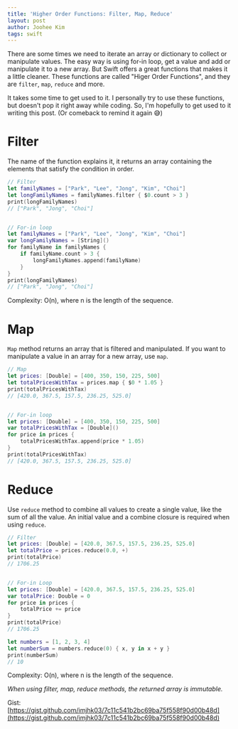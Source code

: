 ```yaml
---
title: 'Higher Order Functions: Filter, Map, Reduce'
layout: post
author: Joohee Kim
tags: swift
---
```


There are some times we need to iterate an array or dictionary to collect or manipulate values. The easy way is using for-in loop, get a value and add or manipulate it to a new array. But Swift offers a great functions that makes it a little cleaner. These functions are called "Higer Order Functions", and they are `filter`, `map`, `reduce` and more.

It takes some time to get used to it. I personally try to use these functions, but doesn't pop it right away while coding. So, I'm hopefully to get used to it writing this post. (Or comeback to remind it again 😅)

# Filter

The name of the function explains it, it returns an array containing the elements that satisfy the condition in order.

```swift
// Filter
let familyNames = ["Park", "Lee", "Jong", "Kim", "Choi"]
let longFamilyNames = familyNames.filter { $0.count > 3 }
print(longFamilyNames)
// ["Park", "Jong", "Choi"]


// For-in loop
let familyNames = ["Park", "Lee", "Jong", "Kim", "Choi"]
var longFamilyNames = [String]()
for familyName in familyNames {
    if familyName.count > 3 {
        longFamilyNames.append(familyName)
    }
}
print(longFamilyNames)
// ["Park", "Jong", "Choi"]
```

Complexity: O(n), where n is the length of the sequence.

# Map

`Map` method returns an array that is filtered and manipulated. If you want to manipulate a value in an array for a new array, use `map`.

```swift
// Map
let prices: [Double] = [400, 350, 150, 225, 500]
let totalPricesWithTax = prices.map { $0 * 1.05 }
print(totalPricesWithTax)
// [420.0, 367.5, 157.5, 236.25, 525.0]


// For-in loop
let prices: [Double] = [400, 350, 150, 225, 500]
var totalPricesWithTax = [Double]()
for price in prices {
    totalPricesWithTax.append(price * 1.05)
}
print(totalPricesWithTax)
// [420.0, 367.5, 157.5, 236.25, 525.0]
```

# Reduce

Use `reduce` method to combine all values to create a single value, like the sum of all the value. An initial value and a combine closure is required when using `reduce`.

```swift
// Filter
let prices: [Double] = [420.0, 367.5, 157.5, 236.25, 525.0]
let totalPrice = prices.reduce(0.0, +)
print(totalPrice)
// 1706.25


// For-in Loop
let prices: [Double] = [420.0, 367.5, 157.5, 236.25, 525.0]
var totalPrice: Double = 0
for price in prices {
    totalPrice += price
}
print(totalPrice)
// 1706.25
```

```swift
let numbers = [1, 2, 3, 4]
let numberSum = numbers.reduce(0) { x, y in x + y }
print(numberSum)
// 10
```

Complexity: O(n), where n is the length of the sequence.

*When using filter, map, reduce methods, the returned array is immutable.*

Gist: [https://gist.github.com/imjhk03/7c11c541b2bc69ba75f558f90d00b48d](https://gist.github.com/imjhk03/7c11c541b2bc69ba75f558f90d00b48d)